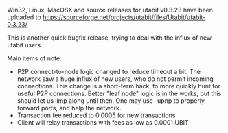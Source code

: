 Win32, Linux, MacOSX and source releases for utabit v0.3.23 have been uploaded to
https://sourceforge.net/projects/utabit/files/Utabit/utabit-0.3.23/

This is another quick bugfix release, trying to deal with the influx of new utabit users.

Main items of note:

* P2P connect-to-node logic changed to reduce timeout a bit.  The network saw a huge influx of new users, who do not permit incoming connections.  This change is a short-term hack, to more quickly hunt for useful P2P connections.  Better "leaf node" logic is in the works, but this should let us limp along until then.  One may use -upnp to properly forward ports, and help the network.
* Transaction fee reduced to 0.0005 for new transactions
* Client will relay transactions with fees as low as 0.0001 UBIT

